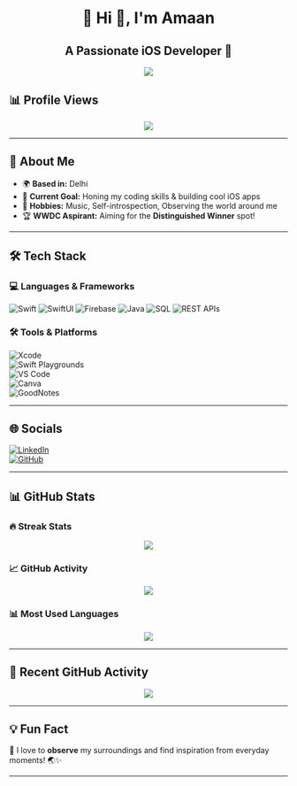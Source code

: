 <div align="center">
  <h1>💫 Hi 👋, I'm Amaan</h1>
  <h2>A Passionate iOS Developer 🚀</h2>
</div>

<p align="center">
  <img src="https://readme-typing-svg.herokuapp.com?font=Fira+Code&pause=1000&color=4EFDED&center=true&vCenter=true&width=500&lines=Swift+%7C+SwiftUI+%7C+Firebase+%7C+Java+%7C+SQL;Software+Developer+(iOS);Always+learning+something+new!+%F0%9F%9A%80" />
</p>

## 📊 Profile Views  
<p align="center">
  <img src="https://profile-counter.glitch.me/amaank8797/count.svg" />
</p>

---

## 🚀 About Me  

- 🌍 **Based in:** Delhi  
- 🎯 **Current Goal:** Honing my coding skills & building cool iOS apps  
- 🎵 **Hobbies:** Music, Self-introspection, Observing the world around me  
- 🏆 **WWDC Aspirant:** Aiming for the **Distinguished Winner** spot!  

---

## 🛠️ Tech Stack  

### **💻 Languages & Frameworks**  
![Swift](https://img.shields.io/badge/Swift-F54A2A?style=flat-square&logo=swift&logoColor=white) 
![SwiftUI](https://img.shields.io/badge/SwiftUI-007AFF?style=flat-square&logo=swift&logoColor=white) 
![Firebase](https://img.shields.io/badge/Firebase-FFCA28?style=flat-square&logo=firebase&logoColor=white) 
![Java](https://img.shields.io/badge/Java-ED8B00?style=flat-square&logo=java&logoColor=white) 
![SQL](https://img.shields.io/badge/SQL-4479A1?style=flat-square&logo=postgresql&logoColor=white) 
![REST APIs](https://img.shields.io/badge/REST_APIs-02569B?style=flat-square&logo=fastapi&logoColor=white)  



### **🛠️ Tools & Platforms**  
![Xcode](https://img.shields.io/badge/Xcode-1575F9?style=flat-square&logo=xcode&logoColor=white)  
![Swift Playgrounds](https://img.shields.io/badge/Swift_Playgrounds-FF4500?style=flat-square&logo=swift&logoColor=white)  
![VS Code](https://img.shields.io/badge/VS_Code-007ACC?style=flat-square&logo=visualstudiocode&logoColor=white)  
![Canva](https://img.shields.io/badge/Canva-00C4CC?style=flat-square&logo=canva&logoColor=white)  
![GoodNotes](https://img.shields.io/badge/GoodNotes-0057FF?style=flat-square&logoColor=white)  

---

## 🌐 Socials  

[![LinkedIn](https://img.shields.io/badge/LinkedIn-%230077B5.svg?style=flat-square&logo=linkedin&logoColor=white)](https://www.linkedin.com/in/amaan-555072228/)  
[![GitHub](https://img.shields.io/badge/GitHub-181717?style=flat-square&logo=github&logoColor=white)](https://github.com/amaank8797)  

---

## 📊 GitHub Stats  

### 🔥 Streak Stats  
<p align="center">
  <img src="https://github-readme-streak-stats.herokuapp.com/?user=amaank8797&theme=dark&hide_border=false" />
</p>

### 📈 GitHub Activity  
<p align="center">
  <img src="https://github-readme-stats.vercel.app/api?username=amaank8797&theme=dark&hide_border=false&include_all_commits=true&count_private=true" />
</p>

### 📊 Most Used Languages  
<p align="center">
  <img src="https://github-readme-stats.vercel.app/api/top-langs/?username=amaank8797&theme=dark&hide_border=false&include_all_commits=true&count_private=true&layout=compact" />
</p>

---

## 📌 Recent GitHub Activity  
<p align="center">
  <img src="https://github-readme-activity-graph.vercel.app/graph?username=amaank8797&theme=dracula&hide_border=true&area=true" />
</p>


---

## 💡 Fun Fact  
🔹 I love to **observe** my surroundings and find inspiration from everyday moments! 🌏✨  

---

<!-- Proudly created with ❤️ -->
